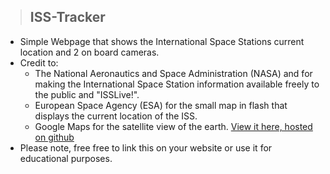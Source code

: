 >## ISS-Tracker

+ Simple Webpage that shows the International Space Stations current location and 2 on board cameras.
+ Credit to: 
	+ The National Aeronautics and Space Administration (NASA) and for making the International Space Station information available freely to the public and "ISSLive!".
	+  European Space Agency (ESA) for the small map in flash that displays    the current location of the ISS. 
	+ Google Maps for the satellite view of the earth.
[View it here, hosted on github](https://github.com/joemccann/dillinger/tree/master/plugins/dropbox/README.md)
+ Please note, free free to link this on your website or use it for educational purposes.
